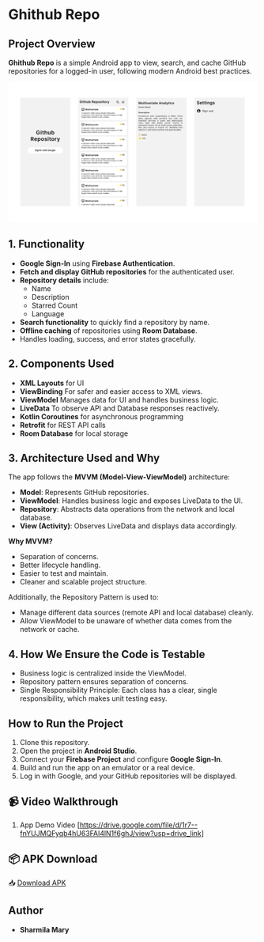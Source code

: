 # Ghithub Repo

## Project Overview

**Ghithub Repo** is a simple Android app to view, search, and cache GitHub repositories for a logged-in user, following modern Android best practices.


<img src="app/src/main/assets/screen_shot.png" alt="App Screenshot" width="900"/>

## 1. Functionality

- **Google Sign-In** using **Firebase Authentication**.
- **Fetch and display GitHub repositories** for the authenticated user.
- **Repository details** include:
  - Name
  - Description
  - Starred Count
  - Language 
- **Search functionality** to quickly find a repository by name.
- **Offline caching** of repositories using **Room Database**.
- Handles loading, success, and error states gracefully.


## 2. Components Used

- **XML Layouts** for UI
- **ViewBinding** For safer and easier access to XML views.
- **ViewModel** Manages data for UI and handles business logic.
- **LiveData** To observe API and Database responses reactively.
- **Kotlin Coroutines** for asynchronous programming
- **Retrofit** for REST API calls
- **Room Database** for local storage

## 3. Architecture Used and Why

The app follows the **MVVM (Model-View-ViewModel)** architecture:

- **Model**: Represents GitHub repositories.
- **ViewModel**: Handles business logic and exposes LiveData to the UI.
- **Repository**: Abstracts data operations from the network and local database.
- **View (Activity)**: Observes LiveData and displays data accordingly.

**Why MVVM?**
- Separation of concerns.
- Better lifecycle handling.
- Easier to test and maintain.
- Cleaner and scalable project structure.

Additionally, the Repository Pattern is used to:

- Manage different data sources (remote API and local database) cleanly.
- Allow ViewModel to be unaware of whether data comes from the network or cache.



## 4.  How We Ensure the Code is Testable


- Business logic is centralized inside the ViewModel.
- Repository pattern ensures separation of concerns.
- Single Responsibility Principle: Each class has a clear, single responsibility, which makes unit testing easy.

## How to Run the Project

1. Clone this repository.
2. Open the project in **Android Studio**.
3. Connect your **Firebase Project** and configure **Google Sign-In**.
4. Build and run the app on an emulator or a real device.
5. Log in with Google, and your GitHub repositories will be displayed.


## 📹 Video Walkthrough

1. App Demo Video
  [https://drive.google.com/file/d/1r7--fnYUJMQFyqb4hU63FAl4lN1f6ghJ/view?usp=drive_link]

  ## 📦 APK Download

📥 [Download APK](https://drive.google.com/file/d/1fqQ_v2SZyqSFQuk-1UEJebBd3dhITuVZ/view?usp=sharing)


##  Author

- **Sharmila Mary**  

